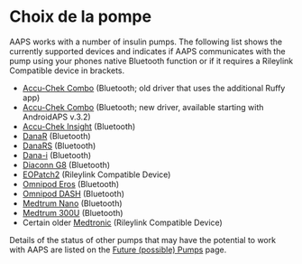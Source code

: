 # Choix de la pompe

AAPS works with a number of insulin pumps. The following list shows the currently supported devices and indicates if AAPS communicates with the pump using your phones native Bluetooth function or if it requires a Rileylink Compatible device in brackets.

- [Accu-Chek Combo](../Configuration/Accu-Chek-Combo-Pump.md) (Bluetooth; old driver that uses the additional Ruffy app)
- [Accu-Chek Combo](../Configuration/Accu-Chek-Combo-Pump-v2.md) (Bluetooth; new driver, available starting with AndroidAPS v.3.2)
- [Accu-Chek Insight](../Configuration/Accu-Chek-Insight-Pump.md) (Bluetooth)
- [DanaR](../Configuration/DanaR-Insulin-Pump.md) (Bluetooth)
- [DanaRS](../Configuration/DanaRS-Insulin-Pump.md) (Bluetooth)
- [Dana-i](../Configuration/DanaRS-Insulin-Pump.md) (Bluetooth)
- [Diaconn G8](../Configuration/DiaconnG8.md) (Bluetooth)
- [EOPatch2](../Configuration/EOPatch2.md) (Rileylink Compatible Device)
- [Omnipod Eros](../Configuration/OmnipodEros.md) (Bluetooth)
- [Omnipod DASH](../Configuration/OmnipodDASH.md) (Bluetooth)
- [Medtrum Nano](../Configuration/MedtrumNano.md) (Bluetooth)
- [Medtrum 300U](../Configuration/MedtrumNano.md) (Bluetooth)
- Certain older [Medtronic](../Configuration/MedtronicPump.md) (Rileylink Compatible Device)

Details of the status of other pumps that may have the potential to work with AAPS are listed on the [Future (possible) Pumps](Future-possible-Pump-Drivers.md) page.